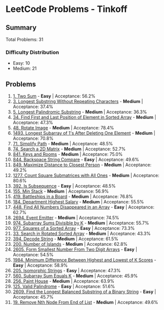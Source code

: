# LeetCode Problems - Tinkoff

## Summary
Total Problems: 31

### Difficulty Distribution

- Easy: 10
- Medium: 21

## Problems

1. [1. Two Sum](https://leetcode.com/problems/two-sum/) - **Easy** | Acceptance: 56.2%
2. [3. Longest Substring Without Repeating Characters](https://leetcode.com/problems/longest-substring-without-repeating-characters/) - **Medium** | Acceptance: 37.4%
3. [5. Longest Palindromic Substring](https://leetcode.com/problems/longest-palindromic-substring/) - **Medium** | Acceptance: 36.3%
4. [34. Find First and Last Position of Element in Sorted Array](https://leetcode.com/problems/find-first-and-last-position-of-element-in-sorted-array/) - **Medium** | Acceptance: 47.3%
5. [48. Rotate Image](https://leetcode.com/problems/rotate-image/) - **Medium** | Acceptance: 78.4%
6. [1493. Longest Subarray of 1's After Deleting One Element](https://leetcode.com/problems/longest-subarray-of-1s-after-deleting-one-element/) - **Medium** | Acceptance: 70.8%
7. [71. Simplify Path](https://leetcode.com/problems/simplify-path/) - **Medium** | Acceptance: 48.5%
8. [74. Search a 2D Matrix](https://leetcode.com/problems/search-a-2d-matrix/) - **Medium** | Acceptance: 52.7%
9. [841. Keys and Rooms](https://leetcode.com/problems/keys-and-rooms/) - **Medium** | Acceptance: 75.0%
10. [844. Backspace String Compare](https://leetcode.com/problems/backspace-string-compare/) - **Easy** | Acceptance: 49.6%
11. [849. Maximize Distance to Closest Person](https://leetcode.com/problems/maximize-distance-to-closest-person/) - **Medium** | Acceptance: 49.2%
12. [1277. Count Square Submatrices with All Ones](https://leetcode.com/problems/count-square-submatrices-with-all-ones/) - **Medium** | Acceptance: 80.6%
13. [392. Is Subsequence](https://leetcode.com/problems/is-subsequence/) - **Easy** | Acceptance: 48.5%
14. [155. Min Stack](https://leetcode.com/problems/min-stack/) - **Medium** | Acceptance: 56.9%
15. [419. Battleships in a Board](https://leetcode.com/problems/battleships-in-a-board/) - **Medium** | Acceptance: 76.8%
16. [184. Department Highest Salary](https://leetcode.com/problems/department-highest-salary/) - **Medium** | Acceptance: 55.5%
17. [448. Find All Numbers Disappeared in an Array](https://leetcode.com/problems/find-all-numbers-disappeared-in-an-array/) - **Easy** | Acceptance: 62.7%
18. [2694. Event Emitter](https://leetcode.com/problems/event-emitter/) - **Medium** | Acceptance: 74.5%
19. [974. Subarray Sums Divisible by K](https://leetcode.com/problems/subarray-sums-divisible-by-k/) - **Medium** | Acceptance: 55.7%
20. [977. Squares of a Sorted Array](https://leetcode.com/problems/squares-of-a-sorted-array/) - **Easy** | Acceptance: 73.3%
21. [33. Search in Rotated Sorted Array](https://leetcode.com/problems/search-in-rotated-sorted-array/) - **Medium** | Acceptance: 43.3%
22. [394. Decode String](https://leetcode.com/problems/decode-string/) - **Medium** | Acceptance: 61.5%
23. [200. Number of Islands](https://leetcode.com/problems/number-of-islands/) - **Medium** | Acceptance: 62.8%
24. [2605. Form Smallest Number From Two Digit Arrays](https://leetcode.com/problems/form-smallest-number-from-two-digit-arrays/) - **Easy** | Acceptance: 54.5%
25. [1984. Minimum Difference Between Highest and Lowest of K Scores](https://leetcode.com/problems/minimum-difference-between-highest-and-lowest-of-k-scores/) - **Easy** | Acceptance: 58.9%
26. [205. Isomorphic Strings](https://leetcode.com/problems/isomorphic-strings/) - **Easy** | Acceptance: 47.3%
27. [560. Subarray Sum Equals K](https://leetcode.com/problems/subarray-sum-equals-k/) - **Medium** | Acceptance: 45.9%
28. [256. Paint House](https://leetcode.com/problems/paint-house/) - **Medium** | Acceptance: 63.9%
29. [125. Valid Palindrome](https://leetcode.com/problems/valid-palindrome/) - **Easy** | Acceptance: 51.6%
30. [2609. Find the Longest Balanced Substring of a Binary String](https://leetcode.com/problems/find-the-longest-balanced-substring-of-a-binary-string/) - **Easy** | Acceptance: 45.7%
31. [19. Remove Nth Node From End of List](https://leetcode.com/problems/remove-nth-node-from-end-of-list/) - **Medium** | Acceptance: 49.6%